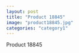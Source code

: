 ```yaml
---
layout: post
title: "Product 18845"
image: "product18845.jpg"
categories: "category1"
---
```

Product 18845
